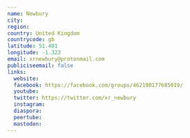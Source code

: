 ```yaml
---
name: Newbury
city:
region:
country: United Kingdom
countrycode: gb
latitude: 51.401
longitude: -1.323
email: xrnewbury@protonmail.com
publiciseemail: false
links:
  website:
  facebook: https://facebook.com/groups/462190177685019/
  youtube:
  twitter: https://twitter.com/xr_newbury
  instagram:
  diaspora:
  peertube:
  mastodon:
---
```

